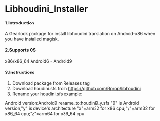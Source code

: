 # Libhoudini_Installer

#### 1.Introduction
A Gearlock package for install libhoudini translation on Android-x86 when you have installed magisk.

#### 2.Supports OS
x86/x86_64 Android6 - Android9

#### 3.Instructions

1.  Download package from Releases tag
2.  Download houdini.sfs from https://github.com/Rprop/libhoudini
3.  Rename your houdini.sfs 
example:

Android version:Android9
rename_to:houdini9_y.sfs
"9" is Android version,"y" is device's architecture
"x"=arm32 for x86 cpu;"y"=arm32 for x86_64 cpu;"z"=arm64 for x86_64 cpu

